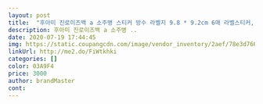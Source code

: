 ```yaml
---
layout: post 
title:  "후아미 진로이즈백 a 소주병 스티커 방수 라벨지 9.8 * 9.2cm 6매 라벨스티커, 1개" 
description: 후아미 진로이즈백 a 소주병 ..
date: 2020-07-19 17:44:45 
img: https://static.coupangcdn.com/image/vendor_inventory/2aef/78e3d76646f3fb773fb25374e2926a9f1d9ed4cbf0376cfc25585a550a46.jpg 
linkUrl: http://me2.do/FiWtkhki 
categories: [] 
color: 03A9F4 
price: 3000 
author: brandMaster 
cont:  
---
```

 